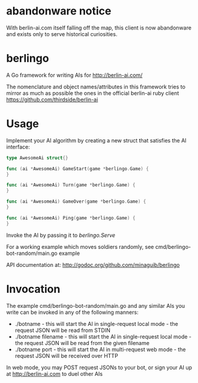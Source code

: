 abandonware notice
==================

With berlin-ai.com itself falling off the map, this client is now abandonware and exists only to serve historical curiosities.

berlingo
========

A Go framework for writing AIs for http://berlin-ai.com/

The nomenclature and object names/attributes in this framework tries to mirror as much as possible the ones in the official berlin-ai ruby client https://github.com/thirdside/berlin-ai


Usage
=====
Implement your AI algorithm by creating a new struct that satisfies the AI interface:
```go
type AwesomeAi struct{}

func (ai *AwesomeAi) GameStart(game *berlingo.Game) {
}

func (ai *AwesomeAi) Turn(game *berlingo.Game) {
}

func (ai *AwesomeAi) GameOver(game *berlingo.Game) {
}

func (ai *AwesomeAi) Ping(game *berlingo.Game) {
}

```

Invoke the AI by passing it to _berlingo.Serve_

For a working example which moves soldiers randomly, see cmd/berlingo-bot-random/main.go example

API documentation at: http://godoc.org/github.com/minaguib/berlingo

Invocation
==========
The example cmd/berlingo-bot-random/main.go and any similar AIs you write can be invoked in any of the following manners:
 * ./botname            - this will start the AI in single-request local mode - the request JSON will be read from STDIN
 * ./botname filename   - this will start the AI in single-request local mode - the request JSON will be read from the given filename
 * ./botname port       - this will start the AI in multi-request web mode    - the request JSON will be received over HTTP

In web mode, you may POST request JSONs to your bot, or sign your AI up at http://berlin-ai.com to duel other AIs
